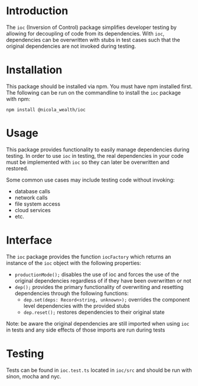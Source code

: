 # Introduction
The `ioc` (Inversion of Control) package simplifies developer testing by allowing for decoupling of code from its dependencies. With `ioc`, dependencies can be overwritten with stubs in test cases such that the original dependencies are not invoked during testing.

# Installation
This package should be installed via npm. You must have npm installed first. The following can be run on the commandline to install the `ioc` package with npm:

`npm install @nicola_wealth/ioc`

# Usage
This package provides functionality to easily manage dependencies during testing. In order to use `ioc` in testing, the real dependencies in your code must be implemented with `ioc` so they can later be overwritten and restored. 

Some common use cases may include testing code without invoking:
- database calls
- network calls
- file system access
- cloud services
- etc.

# Interface
The `ioc` package provides the function `iocFactory` which returns an instance of the `ioc` object with the following properties:
- `productionMode();` disables the use of ioc and forces the use of the original dependencies regardless of if they have been overwritten or not
- `dep();` provides the primary functionality of overwriting and resetting dependencies through the following functions:
  * `dep.set(deps: Record<string, unknown>);` overrides the component level dependencies with the provided stubs
  * `dep.reset();` restores dependencies to their original state

Note: be aware the original dependencies are still imported when using `ioc` in tests and any side effects of those imports are run during tests

# Testing
Tests can be found in `ioc.test.ts` located in `ioc/src` and should be run with sinon, mocha and nyc.


